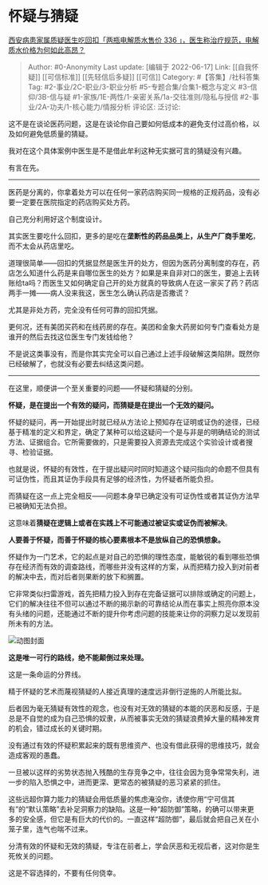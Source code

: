 # 怀疑与猜疑
[西安病患家属质疑医生吃回扣「两瓶电解质水售价 336 」，医生称治疗规范，电解质水价格为何如此高昂？](https://www.zhihu.com/question/537845427/answer/2532609297)

> Author: #0-Anonymity
> Last update: [编辑于 2022-06-17]
> Link: [[自我怀疑]] [[可信标准]] [[先轻信后多疑]] [[可信]]
> Category: #【答集】/社科答集
> Tag: #2-事业/2C-职业/3-职业分析 #5-专题合集/合集1-概念与定义 #3-信仰/3B-信与疑 #1-家族/1E-两性/1-亲密关系/1a-交往准则/隐私与授信 #2-事业/2A-功夫/1-核心能力/情报分析
> 评论区:
> 泛讨论:

这不是在谈论医药问题，这是在谈论你自己要如何低成本的避免支付过高价格，以及如何避免低质量的猜疑。

我对在这个具体案例中医生是不是借此牟利这种无实据可言的猜疑没有兴趣。

有言在先。

---

医药是分离的，你拿着处方可以在任何一家药店购买同一规格的正规药品，没有必要一定要在医院指定的药店购买处方药。

自己充分利用好这个制度设计。

其实医生要吃什么回扣，更多的是吃在**垄断性的药品品类上，从生产厂商手里吃**，而不太会从药店里吃。

道理很简单——回扣的凭据显然是医生开的处方，但因为医药分离制度的存在，药店怎么知道什么药是来自哪位医生的处方？如果是来自非对口的医生，要追上去转账给ta吗？而医生又如何确定自己开的处方就真的导致病人在这一家买了药？药店两手一摊——病人没来我这，医生怎么确认药店是否撒谎？

尤其是非处方药，完全没有任何可靠的回扣凭据。

更何况，还有美团买药和在线药房的存在。美团和金象大药房如何专门查看处方是谁开的然后去找这位医生专门发钱给他？

不是说这类事没有，而是你其实完全可以自己通过上述手段破解这类陷阱。既然你已经破解了，也就没有必要去纠结这类问题。

---

在这里，顺便讲一个至关重要的问题——怀疑和猜疑的分别。

**怀疑，是在提出一个有效的疑问，而猜疑是在提出一个无效的疑问。**

怀疑的疑问，再一开始提出时就已经从方法论上预知存在证明或证伪的途径，已经基于精准的定义和界定，确定了某种可以给这疑问一个是与非是的明确结论的测试方法、证据组合。它所需要做的，只是需要投入资源去完成这个实验设计或者搜寻、检验证据。

也就是说，怀疑的有效性，在于提出疑问时同时知道这个疑问指向的命题不但具有可证伪性，而且其证伪手段具有足够的经济性，为怀疑者所能负担。

而猜疑在这一点上完全相反——问题本身早已确定没有可证伪性或者其证伪方法早已被确知无法负担。

这意味着**猜疑在逻辑上或者在实践上不可能通过被证实或证伪而被解决**。

**人要善于怀疑，而善于怀疑的核心要素根本不是放纵自己的恐惧想象。**

怀疑作为一门艺术，它的起点是对自己的恐惧的理性态度，能敏锐的看到哪些恐惧存在经济而有效的调查路线，而哪些并没有这样的方案，从而把精力投入到对前者的解决中去，而对后者则果断的放下和搁置。

它非常类似扫雷游戏，首先把精力投入到存在完备证据可以排除或确定的问题上，它们的解决往往不但可以通过不断的揭示新的可靠结论从而在事实上照亮你原本没有头绪的问题，还能通过不断的提升你考虑问题的技能来让你的洞察力足以发现前所未有的方法。

![动图封面](https://pica.zhimg.com/50/v2-0debfe078fdf29b4bad95cf49db14962_720w.jpg?source=1940ef5c)

**这是唯一可行的路线，绝不能颠倒过来处理。**

这是一条命运的分界线。

精于怀疑的艺术而蔑视猜疑的人接近真理的速度远非倒行逆施的人所能比拟。

后者因为毫无猜疑有效性的观念，也没有对无效的猜疑的本能的厌恶和反感，于是总是不自觉的成为自己恐惧的奴隶，从而被事实无效的猜疑浪费掉大量的精神发育的机会，错过成长的关键时期。

没有通过有效的怀疑积累起来的既有思维资产、也没有借此获得的思维技巧，就会造成客观的愚蠢。

一旦被以这样的劣势状态抛入残酷的生存竞争之中，往往会因为竞争常常失利，进一步的陷入恐惧之中，进而更深、更常态的被猜疑的恶习紧紧的抓住。

这些远超你算力能力的猜疑会用低质量的焦虑淹没你，诱使你用“宁可信其有”的“默认策略”去补足洞察力的缺陷。这是一种“超防御”策略，的确可以带来更多的安全感，但它是有巨大的代价的。一直这样“超防御”，最后就会把自己关在小笼子里，连气也喘不过来。

分清有效的怀疑和无效的猜疑，专注在前者上，学会厌恶和无视后者，这对你是生死攸关的问题。

这是不容选择的，不要有任何侥幸。
